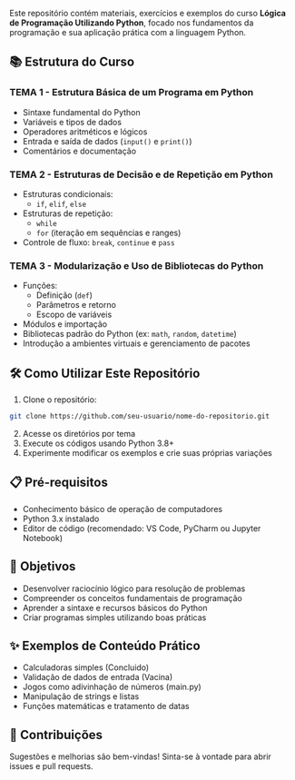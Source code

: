Este repositório contém materiais, exercícios e exemplos do curso **Lógica de Programação Utilizando Python**, focado nos fundamentos da programação e sua aplicação prática com a linguagem Python.

## 📚 Estrutura do Curso

### **TEMA 1 - Estrutura Básica de um Programa em Python**
- Sintaxe fundamental do Python
- Variáveis e tipos de dados
- Operadores aritméticos e lógicos
- Entrada e saída de dados (`input()` e `print()`)
- Comentários e documentação

### **TEMA 2 - Estruturas de Decisão e de Repetição em Python**
- Estruturas condicionais:
  - `if`, `elif`, `else`
- Estruturas de repetição:
  - `while`
  - `for` (iteração em sequências e ranges)
- Controle de fluxo: `break`, `continue` e `pass`

### **TEMA 3 - Modularização e Uso de Bibliotecas do Python**
- Funções:
  - Definição (`def`)
  - Parâmetros e retorno
  - Escopo de variáveis
- Módulos e importação
- Bibliotecas padrão do Python (ex: `math`, `random`, `datetime`)
- Introdução a ambientes virtuais e gerenciamento de pacotes

## 🛠 Como Utilizar Este Repositório
1. Clone o repositório:
```bash
git clone https://github.com/seu-usuario/nome-do-repositorio.git
```
2. Acesse os diretórios por tema
3. Execute os códigos usando Python 3.8+
4. Experimente modificar os exemplos e crie suas próprias variações

## 📋 Pré-requisitos
- Conhecimento básico de operação de computadores
- Python 3.x instalado
- Editor de código (recomendado: VS Code, PyCharm ou Jupyter Notebook)

## 🎯 Objetivos
- Desenvolver raciocínio lógico para resolução de problemas
- Compreender os conceitos fundamentais de programação
- Aprender a sintaxe e recursos básicos do Python
- Criar programas simples utilizando boas práticas

## ✨ Exemplos de Conteúdo Prático
- Calculadoras simples (Concluido)
- Validação de dados de entrada (Vacina)
- Jogos como adivinhação de números (main.py)
- Manipulação de strings e listas
- Funções matemáticas e tratamento de datas

## 🤝 Contribuições
Sugestões e melhorias são bem-vindas! Sinta-se à vontade para abrir issues e pull requests.

